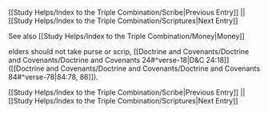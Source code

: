 [[Study Helps/Index to the Triple Combination/Scribe|Previous Entry]]  ||  [[Study Helps/Index to the Triple Combination/Scriptures|Next Entry]]

 See also [[Study Helps/Index to the Triple Combination/Money|Money]]

 elders should not take purse or scrip, [[Doctrine and Covenants/Doctrine and Covenants/Doctrine and Covenants 24#^verse-18|D&C 24:18]] ([[Doctrine and Covenants/Doctrine and Covenants/Doctrine and Covenants 84#^verse-78|84:78, 86]]).

[[Study Helps/Index to the Triple Combination/Scribe|Previous Entry]]  ||  [[Study Helps/Index to the Triple Combination/Scriptures|Next Entry]]